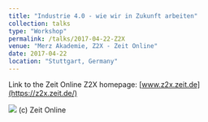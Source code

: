 ```yaml
---
title: "Industrie 4.0 - wie wir in Zukunft arbeiten"
collection: talks
type: "Workshop"
permalink: /talks/2017-04-22-Z2X
venue: "Merz Akademie, Z2X - Zeit Online"
date: 2017-04-22
location: "Stuttgart, Germany"
---
```


Link to the Zeit Online Z2X homepage: [www.z2x.zeit.de](https://z2x.zeit.de/)

![](https://smsiscum.github.io/images/Z2X_Workshop.JPG)
(c) Zeit Online

